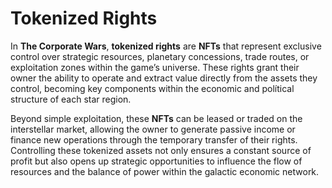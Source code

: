 # Tokenized Rights

In **The Corporate Wars**, **tokenized rights** are **NFTs** that represent exclusive control over strategic resources, planetary concessions, trade routes, or exploitation zones within the game’s universe. These rights grant their owner the ability to operate and extract value directly from the assets they control, becoming key components within the economic and polítical structure of each star region.

Beyond simple exploitation, these **NFTs** can be leased or traded on the interstellar market, allowing the owner to generate passive income or finance new operations through the temporary transfer of their rights. Controlling these tokenized assets not only ensures a constant source of profit but also opens up strategic opportunities to influence the flow of resources and the balance of power within the galactic economic network.
